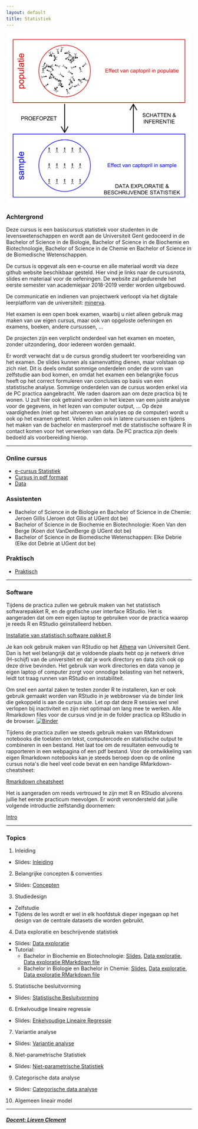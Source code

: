 ```yaml
---
layout: default
title: Statistiek
---
```

![IntroFig](./pages/figs/introFig.png)

### Achtergrond

Deze cursus is een basiscursus statistiek voor studenten in de levenswetenschappen en wordt aan de Universiteit Gent gedoceerd in de Bachelor of Science in de Biologie, Bachelor of Science in de Biochemie en Biotechnologie, Bachelor of Science in de Chemie en Bachelor of Science in de Biomedische Wetenschappen.

De cursus is opgevat als een e-course en alle materiaal wordt via deze github website  beschikbaar gesteld.
Hier vind je links naar de cursusnota, slides en materiaal voor de oefeningen.
De website zal gedurende het eerste semester van academiejaar 2018-2019 verder worden uitgebouwd.

De communicatie en indienen van projectwerk verloopt via het digitale leerplatform van de universiteit: [minerva](https://minerva.ugent.be).

Het examen is een open boek examen, waarbij u niet alleen gebruik mag maken van uw eigen cursus, maar ook van opgeloste oefeningen en examens, boeken, andere cursussen, ...

De projecten zijn een verplicht onderdeel van het examen en moeten, zonder uitzondering, door iedereen worden gemaakt.

Er wordt verwacht dat u de cursus grondig studeert ter voorbereiding van het examen. De slides kunnen als samenvatting dienen, maar volstaan op zich niet. Dit is deels omdat sommige onderdelen onder de vorm van zelfstudie aan bod komen, en omdat het examen een belangrijke focus heeft op het correct formuleren van conclusies op basis van een statistische analyse. Sommige onderdelen van de cursus worden enkel via de PC practica aangebracht. We raden daarom aan om deze practica bij te wonen. U zult hier ook getraind worden in het kiezen van een juiste analyse voor de gegevens, in het lezen van computer output, ... Op deze vaardigheden (niet op het uitvoeren van analyses op de computer) wordt u ook op het examen getest. Velen zullen ook in latere cursussen en tijdens het maken van de bachelor en masterproef met de statistische software R in contact komen voor het verwerken van data. De PC practica zijn deels bedoeld als voorbereiding hierop.


---

### Online cursus

- [e-cursus Statistiek](https://statomics.github.io/statistiekCursusNotas/)
- [Cursus in pdf formaat](https://statomics.github.io/statistiekCursusNotas/Statistiek_2018_2019.pdf)
- [Data](https://statomics.github.io/statistiekCursusNotas/data.zip)

### Assistenten

- Bachelor of Science in de Biologie en Bachelor of Science in de Chemie: Jeroen Gillis (Jeroen dot Gilis at UGent dot be)
- Bachelor of Science in de Biochemie en Biotechnologie: Koen Van den Berge (Koen dot VanDenBerge @ UGent dot  be)
- Bachelor of Science in de Biomedische Wetenschappen: Elke Debrie (Elke dot Debrie at UGent dot be)

### Praktisch
- [Praktisch](assets/00-Afspraken.pdf)

---

### Software

Tijdens de practica zullen we gebruik maken van het statistisch softwarepakket R, en de grafische user interface RStudio.
Het is aangeraden dat om een eigen laptop te gebruiken voor de practica waarop je reeds R en RStudio geïnstalleerd hebben.

[Installatie van statistisch software pakket R](pages/software/RStudio_installeren.html)

Je kan ook gebruik maken van RStudio op het [Athena](https://athena.ugent.be) van Universiteit Gent. Dan is het wel belangrijk dat je voldoende plaats hebt op je netwerk drive (H-schijf) van de universiteit en dat je work directory en data zich ook op deze drive bevinden. Het gebruik van work directories en data vanop je eigen laptop of computer zorgt voor onnodige belasting van het netwerk, leidt tot traag runnen van RStudio en instabiliteit.

Om snel een aantal zaken te testen zonder R te installeren, kan er ook gebruik gemaakt worden van RStudio in je webbrowser via de binder link die gekoppeld is aan de cursus site. Let op dat deze R sessies wel snel verlopen bij inactiviteit en zijn niet optimaal om lang mee te werken. Alle Rmarkdown files voor de cursus vind je in de folder practica op RStudio in de browser.
[![Binder](https://mybinder.org/badge.svg)](https://mybinder.org/v2/gh/statOmics/statistiekBasisCursus/master?urlpath=rstudio)


Tijdens de practica zullen we steeds gebruik maken van RMarkdown notebooks die toelaten om tekst, computercode en statistische output te combineren in een bestand. Het laat toe om de resultaten eenvoudig te rapporteren in een webpagina of een pdf bestand. 
Voor de ontwikkeling van eigen Rmarkdown notebooks kan je steeds beroep doen op de online cursus nota's die heel veel code bevat en een handige RMarkdown-cheatsheet: 

[Rmarkdown cheatsheet](practica/rmarkdown-cheatsheet.pdf)

Het is aangeraden om reeds vertrouwd te zijn met R en RStudio alvorens jullie het eerste practicum meevolgen.
Er wordt verondersteld dat jullie volgende introductie zelfstandig doornemen:

[Intro](practica/zelfstudie.md)

---

### Topics

  1. Inleiding
  - Slides:  [Inleiding](assets/01-Inleiding.pdf)

  2. Belangrijke concepten & conventies
  - Slides: [Concepten](assets/02-Concepten.pdf)

  3. Studiedesign
  - Zelfstudie
  - Tijdens de les wordt er wel in elk hoofdstuk dieper ingegaan op het design van de centrale datasets die worden gebruikt.

  4. Data exploratie en beschrijvende statistiek
  - Slides: [Data exploratie](assets/04-DataExploratie.pdf)
  - Tutorial:
    + Bachelor in Biochemie en Biotechnologie: [Slides](practica/practicum1/class1_kvdb.pdf), [Data exploratie](practica/practicum1/PC-practicum1.html), [Data exploratie RMarkdown file](practica/practicum1/PC-practicum1.Rmd)
    + Bachelor in Biologie en Bachelor in Chemie: [Slides](practica/practicum1/slides_Koen_adapted.pdf), [Data exploratie](practica/practicum1/PC-practicum1.html), [Data exploratie RMarkdown file](practica/practicum1/PC-practicum1.Rmd)

  5. Statistische besluitvorming
  - Slides: [Statistische Besluitvorming](assets/05-StatisticalInference.pdf)

  6. Enkelvoudige lineaire regressie
  - Slides: [Enkelvoudige Lineaire Regressie](assets/06-LineaireRegressie.pdf )

  7. Variantie analyse
  - Slides: [Variantie analyse](assets/07-Anova.pdf)

  8. Niet-parametrische Statistiek
  - Slides: [Niet-parametrische Statistiek](assets/08-NietParametrischeStatistiek.pdf)

  9. Categorische data analyse
  - Slides: [Categorische data analyse](assets/09-CategorischeDataAnalyse.pdf)

  10. Algemeen lineair model


---

##### [Docent: Lieven Clement](https://statomics.github.io/pages/about.html)
